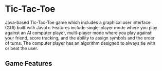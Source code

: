 # Tic-Tac-Toe
Java-based Tic-Tac-Toe game which includes a graphical user interface (GUI) built with Javafx. Features include single-player mode where you play against an AI computer player, multi-player mode where you play against your friend, score tracking, and the ability to assign symbols and the order of turns. The computer player has an algorithm designed to always tie with or beat the user.
## Game Features
